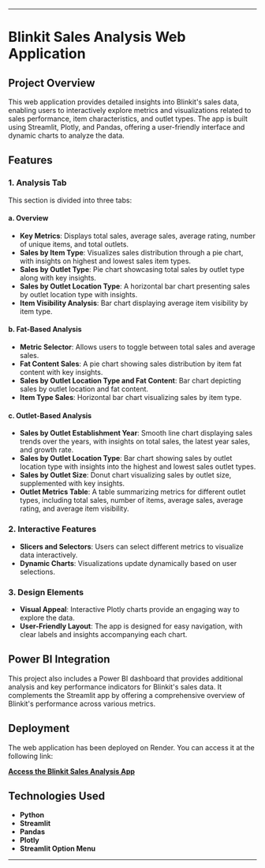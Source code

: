 
---

# Blinkit Sales Analysis Web Application

## Project Overview

This web application provides detailed insights into Blinkit's sales data, enabling users to interactively explore metrics and visualizations related to sales performance, item characteristics, and outlet types. The app is built using Streamlit, Plotly, and Pandas, offering a user-friendly interface and dynamic charts to analyze the data.

## Features

### 1. **Analysis Tab**

This section is divided into three tabs:

#### a. Overview
- **Key Metrics**: Displays total sales, average sales, average rating, number of unique items, and total outlets.
- **Sales by Item Type**: Visualizes sales distribution through a pie chart, with insights on highest and lowest sales item types.
- **Sales by Outlet Type**: Pie chart showcasing total sales by outlet type along with key insights.
- **Sales by Outlet Location Type**: A horizontal bar chart presenting sales by outlet location type with insights.
- **Item Visibility Analysis**: Bar chart displaying average item visibility by item type.

#### b. Fat-Based Analysis
- **Metric Selector**: Allows users to toggle between total sales and average sales.
- **Fat Content Sales**: A pie chart showing sales distribution by item fat content with key insights.
- **Sales by Outlet Location Type and Fat Content**: Bar chart depicting sales by outlet location and fat content.
- **Item Type Sales**: Horizontal bar chart visualizing sales by item type.

#### c. Outlet-Based Analysis
- **Sales by Outlet Establishment Year**: Smooth line chart displaying sales trends over the years, with insights on total sales, the latest year sales, and growth rate.
- **Sales by Outlet Location Type**: Bar chart showing sales by outlet location type with insights into the highest and lowest sales outlet types.
- **Sales by Outlet Size**: Donut chart visualizing sales by outlet size, supplemented with key insights.
- **Outlet Metrics Table**: A table summarizing metrics for different outlet types, including total sales, number of items, average sales, average rating, and average item visibility.

### 2. **Interactive Features**
- **Slicers and Selectors**: Users can select different metrics to visualize data interactively.
- **Dynamic Charts**: Visualizations update dynamically based on user selections.

### 3. **Design Elements**
- **Visual Appeal**: Interactive Plotly charts provide an engaging way to explore the data.
- **User-Friendly Layout**: The app is designed for easy navigation, with clear labels and insights accompanying each chart.

## Power BI Integration
This project also includes a Power BI dashboard that provides additional analysis and key performance indicators for Blinkit's sales data. It complements the Streamlit app by offering a comprehensive overview of Blinkit's performance across various metrics.

## Deployment

The web application has been deployed on Render. You can access it at the following link:

[**Access the Blinkit Sales Analysis App**](https://blinkit-sales-analysis.onrender.com)

## Technologies Used
- **Python**
- **Streamlit**
- **Pandas**
- **Plotly**
- **Streamlit Option Menu**
---
